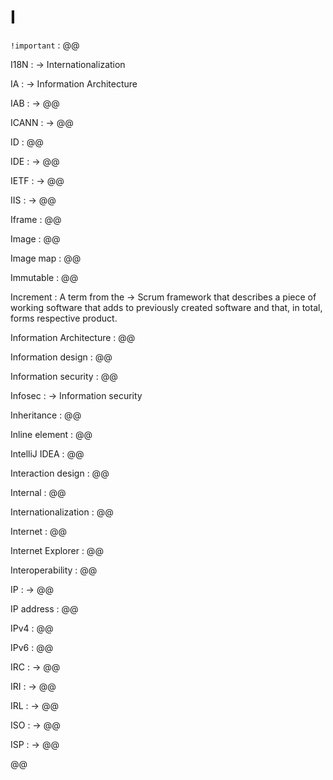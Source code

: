 # I

`!important`
: @@

I18N
: → Internationalization

IA
: → Information Architecture

IAB
: → @@

ICANN
: → @@

ID
: @@

IDE
: → @@

IETF
: → @@

IIS
: → @@

Iframe
: @@

Image
: @@

Image map
: @@

Immutable
: @@

Increment
: A term from the → Scrum framework that describes a piece of working software that adds to previously created software and that, in total, forms respective product.

Information Architecture
: @@

Information design
: @@

Information security
: @@

Infosec
: → Information security

Inheritance
: @@

Inline element
: @@

IntelliJ IDEA
: @@

Interaction design
: @@

Internal
: @@

Internationalization
: @@

Internet
: @@

Internet Explorer
: @@

Interoperability
: @@

IP
: → @@

IP address
: @@

IPv4
: @@

IPv6
: @@

IRC
: → @@

IRI
: → @@

IRL
: → @@

ISO
: → @@

ISP
: → @@

@@